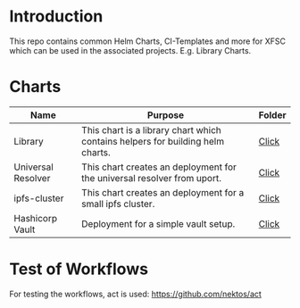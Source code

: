 # Introduction

This repo contains common Helm Charts, CI-Templates and more for XFSC which can be used in the associated projects. E.g. Library Charts.


# Charts

|Name|Purpose|Folder|
|----|-------|------|
|Library| This chart is a library chart which contains helpers for building helm charts.| [Click](/library/deployment/helm) |
|Universal Resolver| This chart creates an deployment for the universal resolver from uport.| [Click](/universalresolver/deployment/helm) |
|ipfs-cluster| This chart creates an deployment for a small ipfs cluster.| [Click](/ipfs-cluster/deployment/helm) |
|Hashicorp Vault| Deployment for a simple vault setup.| [Click](/hashicorp-vault/deployment/helm) |

# Test of Workflows

For testing the workflows, act is used: https://github.com/nektos/act